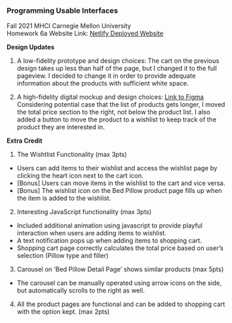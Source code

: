 ### Programming Usable Interfaces <br>
Fall 2021 MHCI Carnegie Mellon University <br>
Homework 6a
Website Link: <a href="https://fluff-puff-6a.netlify.app/index.html"> Netlify Deployed Website </a>

<b>Design Updates</b>
1. A low-fidelity prototype and design choices: The cart on the previous design takes up less than half of the page, but I changed it to the full pageview. I decided to change it in order to provide adequate information about the products with sufficient white space. 

2. A high-fidelity digital mockup and design choices:
<a href="https://www.figma.com/file/nRG88n1pAcfixPyXNyiG7v/Interactive-Prototype-(Develop)?node-id=0%3A1">Link to Figma </a>
Considering potential case that the list of products gets longer, I moved the total price section to the right, not below the product list. I also added a button to move the product to a wishlist to keep track of the product they are interested in. 

<b>Extra Credit</b>

1. The Wishtlist Functionality (max 3pts)
- Users can add items to their wishlist and access the wishlist page by clicking the heart icon next to the cart icon. 
- [Bonus] Users can move items in the wishlist to the cart and vice versa. 
- [Bonus] The wishlist icon on the Bed Pillow product page fills up when the item is added to the wishlist. 

2. Interesting JavaScript functionality (max 3pts)
- Included additional animation using javascript to provide playful interaction when users are adding items to wishlist.
- A text notification pops up when adding items to shopping cart.
- Shopping cart page correctly calculates the total price based on user’s selection (Pillow type and filler)

3. Carousel on ‘Bed Pillow Detail Page’ shows similar products (max 5pts) 
- The carousel can be manually operated using arrow icons on the side, but automatically scrolls to the right as well. 

4. All the product pages are functional and can be added to shopping cart with the option kept. (max 2pts)
